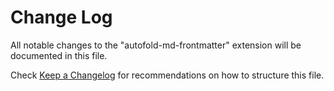 # Change Log

All notable changes to the "autofold-md-frontmatter" extension will be documented in this file.

Check [Keep a Changelog](http://keepachangelog.com/) for recommendations on how to structure this file.
